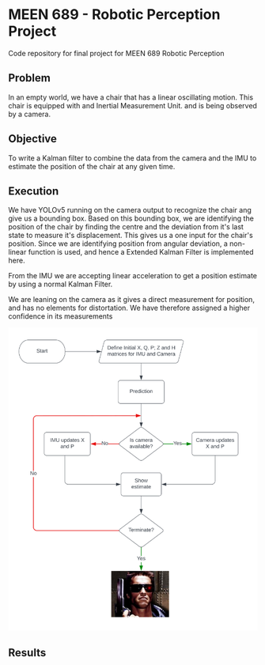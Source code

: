 # MEEN 689 - Robotic Perception Project
Code repository for final project for MEEN 689 Robotic Perception

## Problem

In an empty world, we have a chair that has a linear oscillating motion. This chair is equipped with and Inertial Measurement Unit. and is being observed by a camera.

## Objective

To write a Kalman filter to combine the data from the camera and the IMU to estimate the position of the chair at any given time.

## Execution
We have YOLOv5 running on the camera output to recognize the chair ang give us a bounding box. Based on this bounding box, we are identifying the position of the chair by finding the centre  and the deviation from it's last state to measure it's displacement. This gives us a one input for the chair's position. Since we are identifying position from angular deviation, a non-linear function is used, and hence a Extended Kalman Filter is implemented here.

From the IMU we are accepting linear acceleration to get a position estimate by using a normal Kalman Filter.

We are leaning on the camera as it gives a direct measurement for position, and has no elements for distortation. We have therefore assigned a higher confidence in its measurements

<img title="Control Flow" src="Algorithm flowchart example.svg">


## Results

